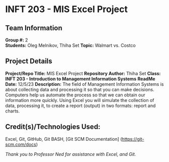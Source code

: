 # INFT 203 - MIS Excel Project

## Team Information
**Group #:** 2 <br/>
**Students:** Oleg Melnikov, Thiha Set
**Topic:** Walmart vs. Costco

## Project Details
**Project/Repo Title:** MIS Excel Project
**Repository Author:** Thiha Set
**Class:** __INFT 203 - Introduction to Management Information Systems__
**ReadMe Date:** 12/5/23
**Description:** The field of Management Information Systems is about collecting data and processing it so that you can make decisions. Computers help us automate the process so that we can obtain our information more quickly. Using Excel you will simulate the collection of data, processing it, to create a report (output) in two formats: report and charts.

## Credit\(s\)/Technologies Used:
Excel, Git, GitHub, Git BASH, [Git SCM Documentation] (https://git-scm.com/docs)

*Thank you to Professor Ned for assistance with Excel, and Git.*

